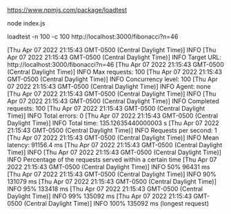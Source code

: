 https://www.npmjs.com/package/loadtest


node index.js

loadtest -n 100 -c 100 http://localhost:3000/fibonacci?n=46



[Thu Apr 07 2022 21:15:43 GMT-0500 (Central Daylight Time)] INFO
[Thu Apr 07 2022 21:15:43 GMT-0500 (Central Daylight Time)] INFO Target URL:          http://localhost:3000/fibonacci?n=46
[Thu Apr 07 2022 21:15:43 GMT-0500 (Central Daylight Time)] INFO Max requests:        100
[Thu Apr 07 2022 21:15:43 GMT-0500 (Central Daylight Time)] INFO Concurrency level:   100
[Thu Apr 07 2022 21:15:43 GMT-0500 (Central Daylight Time)] INFO Agent:               none
[Thu Apr 07 2022 21:15:43 GMT-0500 (Central Daylight Time)] INFO
[Thu Apr 07 2022 21:15:43 GMT-0500 (Central Daylight Time)] INFO Completed requests:  100
[Thu Apr 07 2022 21:15:43 GMT-0500 (Central Daylight Time)] INFO Total errors:        0
[Thu Apr 07 2022 21:15:43 GMT-0500 (Central Daylight Time)] INFO Total time:          135.12635440000003 s
[Thu Apr 07 2022 21:15:43 GMT-0500 (Central Daylight Time)] INFO Requests per second: 1
[Thu Apr 07 2022 21:15:43 GMT-0500 (Central Daylight Time)] INFO Mean latency:        91156.4 ms
[Thu Apr 07 2022 21:15:43 GMT-0500 (Central Daylight Time)] INFO
[Thu Apr 07 2022 21:15:43 GMT-0500 (Central Daylight Time)] INFO Percentage of the requests served within a certain time
[Thu Apr 07 2022 21:15:43 GMT-0500 (Central Daylight Time)] INFO   50%      96431 ms
[Thu Apr 07 2022 21:15:43 GMT-0500 (Central Daylight Time)] INFO   90%      131079 ms
[Thu Apr 07 2022 21:15:43 GMT-0500 (Central Daylight Time)] INFO   95%      133418 ms
[Thu Apr 07 2022 21:15:43 GMT-0500 (Central Daylight Time)] INFO   99%      135092 ms
[Thu Apr 07 2022 21:15:43 GMT-0500 (Central Daylight Time)] INFO  100%      135092 ms (longest request)